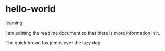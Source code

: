 # hello-world
learning

I am editting the read me document so that there is more information in it.  

The quick brown fox jumps over the lazy dog.



